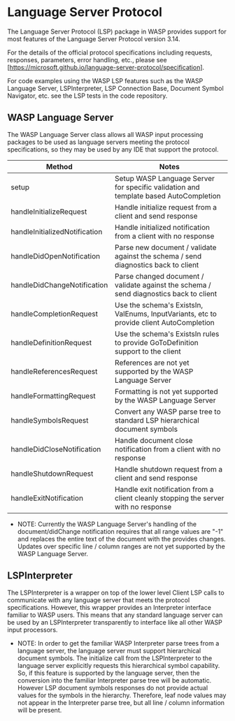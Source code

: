 # Language Server Protocol

The Language Server Protocol (LSP) package in WASP provides support for most features of the Language Server Protocol version 3.14.

For the details of the official protocol specifications including requests, responses, parameters, error handling, etc., please see [https://microsoft.github.io/language-server-protocol/specification].

For code examples using the WASP LSP features such as the WASP Language Server, LSPInterpreter, LSP Connection Base, Document Symbol Navigator, etc. see the LSP tests in the code repository.

## WASP Language Server

The WASP Language Server class allows all WASP input processing packages to be used as language servers meeting the protocol specifications, so they may be used by any IDE that support the protocol.

| Method                        | Notes                   |
| ----------------------------- | ----------------------------- |
| setup                         | Setup WASP Language Server for specific validation and template based AutoCompletion |
| handleInitializeRequest       | Handle initialize request from a client and send response |
| handleInitializedNotification | Handle initialized notification from a client with no response |
| handleDidOpenNotification     | Parse new document / validate against the schema / send diagnostics back to client |
| handleDidChangeNotification   | Parse changed document / validate against the schema / send diagnostics back to client |
| handleCompletionRequest       | Use the schema's ExistsIn, ValEnums, InputVariants, etc to provide client AutoCompletion |
| handleDefinitionRequest       | Use the schema's ExistsIn rules to provide GoToDefinition support to the client |
| handleReferencesRequest       | References are not yet supported by the WASP Language Server |
| handleFormattingRequest       | Formatting is not yet supported by the WASP Language Server |
| handleSymbolsRequest          | Convert any WASP parse tree to standard LSP hierarchical document symbols |
| handleDidCloseNotification    | Handle document close notification from a client with no response |
| handleShutdownRequest         | Handle shutdown request from a client and send response |
| handleExitNotification        | Handle exit notification from a client cleanly stopping the server with no response |

* NOTE: Currently the WASP Language Server's handling of the document/didChange notification requires that all range values are "-1" and replaces the entire text of the document with the provides changes. Updates over specific line / column ranges are not yet supported by the WASP Language Server.

## LSPInterpreter

The LSPInterpreter is a wrapper on top of the lower level Client LSP calls to communicate with any language server that meets the protocol specifications. However, this wrapper provides an Interpreter interface familiar to WASP users. This means that any standard language server can be used by an LSPInterpreter transparently to interface like all other WASP input processors.

* NOTE: In order to get the familiar WASP Interpreter parse trees from a language server, the language server must support hierarchical document symbols.  The initialize call from the LSPInterpreter to the language server explicitly requests this hierarchical symbol capability.  So, if this feature is supported by the language server, then the conversion into the familiar Interpreter parse tree will be automatic. However LSP document symbols responses do not provide actual values for the symbols in the hierarchy. Therefore, leaf node values may not appear in the Interpreter parse tree, but all line / column information will be present.
